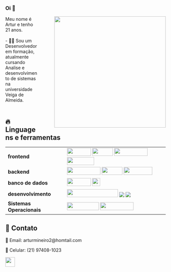 ### Oi 👋 

<div>
  <img src="https://cdn.pixabay.com/photo/2018/05/08/08/44/artificial-intelligence-3382507_1280.jpg" width="350" align="right" style="margin-left: 50px;">
  <p align="left">
    Meu nome é Artur e tenho 21 anos. <br> <br>
    - 👨‍💻 Sou um Desenvolvedor em formação, atualmente cursando Analise e desenvolvimento de sistemas na universidade Veiga de Almeida. <br> <br>
   
  </p>
</div>

## 🔥 Linguagens e ferramentas


<p align="center">
  <table>
    <tr>
      <td><strong>frontend</strong></td>
      <td>
        <img src="https://img.shields.io/badge/html5-%23E34F26.svg?style=for-the-badge&logo=html5&logoColor=white" width="75px" height="25px"/>
        <img src="https://img.shields.io/badge/css3-%231572B6.svg?style=for-the-badge&logo=css3&logoColor=white" height="25px" width="65px">
        <img height="25px" src="https://img.shields.io/badge/javascript-%23323330.svg?style=for-the-badge&logo=javascript&logoColor=%23F7DF1E" width="105px"/>
        <img height="25px" src="https://img.shields.io/badge/Angular-0F0F11.svg?style=for-the-badge&logo=Angular&logoColor=white" width="85px"/>
      </td>
    </tr>
    <tr>
      <td><strong>backend</strong></td>
      <td>
        <img height="25px" src="https://img.shields.io/badge/typescript-%23007ACC.svg?style=for-the-badge&logo=typescript&logoColor=white" width="105px"/>
        <img height="25px" src="https://img.shields.io/badge/PHP-777BB4.svg?style=for-the-badge&logo=PHP&logoColor=white" width="65px"/>
        <img height="25px" src="https://img.shields.io/badge/Laravel-FF2D20.svg?style=for-the-badge&logo=Laravel&logoColor=white" width="90px"/>
      </td>
    </tr>
      <td><strong>banco de dados</strong></td>
      <td>
        <img height="25px" src="https://img.shields.io/badge/mysql-%2300f.svg?style=for-the-badge&logo=mysql&logoColor=white" width="75px"/>
          <img height="25px" src="https://img.shields.io/badge/PostgreSQL-4169E1.svg?style=for-the-badge&logo=PostgreSQL&logoColor=white" style="max-width: 100%;">
      </td>
    </tr>
    <tr>
      <td><strong>desenvolvimento</strong></td>
      <td>
        <img height="25px" src="https://img.shields.io/badge/Visual%20Studio%20Code-0078d7.svg?style=for-the-badge&logo=visual-studio-code&logoColor=white" width="160px"/>
        <img src="https://camo.githubusercontent.com/3ba85b7e0450f08dc9c3d6c9b557722493eec4a833a3282d05bc76617560343b/68747470733a2f2f696d672e736869656c64732e696f2f62616467652f2d4769742d77686974653f7374796c653d666f722d7468652d6261646765266c6f676f3d476974" data-canonical-src="https://img.shields.io/badge/-Git-white?style=for-the-badge&amp;logo=Git" style="max-width: 100%;">
        <img src="https://img.shields.io/badge/Sublime%20Text-FF9800.svg?style=for-the-badge&logo=Sublime-Text&logoColor=white" data-canonical-src="https://img.shields.io/badge/GitHub-%2312100E.svg?&amp;style=for-the-badge&amp;logo=Github&amp;logoColor=white" style="max-width: 100%;">
      </td>
    </tr>
     <tr>
    <td><strong>Sistemas Operacionais</strong></td>
    <td>
      <img height="25px" src="https://img.shields.io/badge/Linux-FCC624.svg?style=for-the-badge&logo=Linux&logoColor=black" width="100px"/>
      <img height="25px" src="https://img.shields.io/badge/Windows-0078D6.svg?style=for-the-badge&logo=Windows&logoColor=white" width="105px"/>
    </td>
  </tr>
  </table>
</p>

## 👥 Contato
<p>📧 Email: arturmineiro2@homtail.com</p>
<p>📱 Celular: (21) 97408-1023</p>
<a align="center" href="linkedin.com/in/artur-mineiro-2871b021a"><img src="https://img.shields.io/badge/linkedin-%230077B5.svg?style=for-the-badge&logo=linkedin&logoColor=white" height="30px" target="_blank"></a>
